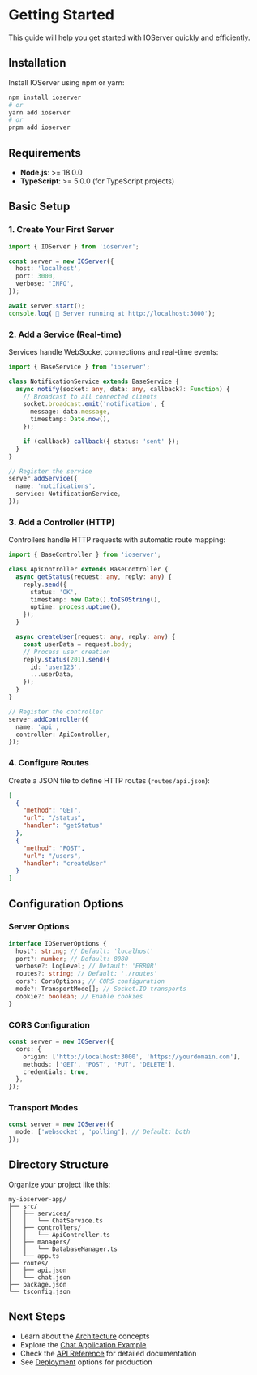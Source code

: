 # Getting Started

This guide will help you get started with IOServer quickly and efficiently.

## Installation

Install IOServer using npm or yarn:

```bash
npm install ioserver
# or
yarn add ioserver
# or
pnpm add ioserver
```

## Requirements

- **Node.js**: >= 18.0.0
- **TypeScript**: >= 5.0.0 (for TypeScript projects)

## Basic Setup

### 1. Create Your First Server

```typescript
import { IOServer } from 'ioserver';

const server = new IOServer({
  host: 'localhost',
  port: 3000,
  verbose: 'INFO',
});

await server.start();
console.log('🚀 Server running at http://localhost:3000');
```

### 2. Add a Service (Real-time)

Services handle WebSocket connections and real-time events:

```typescript
import { BaseService } from 'ioserver';

class NotificationService extends BaseService {
  async notify(socket: any, data: any, callback?: Function) {
    // Broadcast to all connected clients
    socket.broadcast.emit('notification', {
      message: data.message,
      timestamp: Date.now(),
    });

    if (callback) callback({ status: 'sent' });
  }
}

// Register the service
server.addService({
  name: 'notifications',
  service: NotificationService,
});
```

### 3. Add a Controller (HTTP)

Controllers handle HTTP requests with automatic route mapping:

```typescript
import { BaseController } from 'ioserver';

class ApiController extends BaseController {
  async getStatus(request: any, reply: any) {
    reply.send({
      status: 'OK',
      timestamp: new Date().toISOString(),
      uptime: process.uptime(),
    });
  }

  async createUser(request: any, reply: any) {
    const userData = request.body;
    // Process user creation
    reply.status(201).send({
      id: 'user123',
      ...userData,
    });
  }
}

// Register the controller
server.addController({
  name: 'api',
  controller: ApiController,
});
```

### 4. Configure Routes

Create a JSON file to define HTTP routes (`routes/api.json`):

```json
[
  {
    "method": "GET",
    "url": "/status",
    "handler": "getStatus"
  },
  {
    "method": "POST",
    "url": "/users",
    "handler": "createUser"
  }
]
```

## Configuration Options

### Server Options

```typescript
interface IOServerOptions {
  host?: string; // Default: 'localhost'
  port?: number; // Default: 8080
  verbose?: LogLevel; // Default: 'ERROR'
  routes?: string; // Default: './routes'
  cors?: CorsOptions; // CORS configuration
  mode?: TransportMode[]; // Socket.IO transports
  cookie?: boolean; // Enable cookies
}
```

### CORS Configuration

```typescript
const server = new IOServer({
  cors: {
    origin: ['http://localhost:3000', 'https://yourdomain.com'],
    methods: ['GET', 'POST', 'PUT', 'DELETE'],
    credentials: true,
  },
});
```

### Transport Modes

```typescript
const server = new IOServer({
  mode: ['websocket', 'polling'], // Default: both
});
```

## Directory Structure

Organize your project like this:

```
my-ioserver-app/
├── src/
│   ├── services/
│   │   └── ChatService.ts
│   ├── controllers/
│   │   └── ApiController.ts
│   ├── managers/
│   │   └── DatabaseManager.ts
│   └── app.ts
├── routes/
│   ├── api.json
│   └── chat.json
├── package.json
└── tsconfig.json
```

## Next Steps

- Learn about the [Architecture](architecture.md) concepts
- Explore the [Chat Application Example](examples/chat-app.md)
- Check the [API Reference](api-reference.md) for detailed documentation
- See [Deployment](deployment.md) options for production

